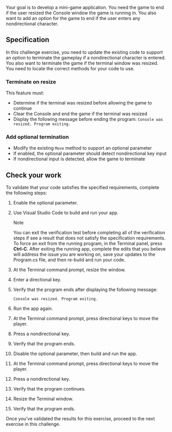 Your goal is to develop a mini-game application. You need the game to end if the user resized the Console window the game is running in. You also want to add an option for the game to end if the user enters any nondirectional character.

## Specification

In this challenge exercise, you need to update the existing code to support an option to terminate the gameplay if a nondirectional character is entered. You also want to terminate the game if the terminal window was resized. You need to locate the correct methods for your code to use.

### Terminate on resize

This feature must:

- Determine if the terminal was resized before allowing the game to continue
- Clear the Console and end the game if the terminal was resized
- Display the following message before ending the program:
    `Console was resized. Program exiting.`

### Add optional termination 

- Modify the existing `Move` method to support an optional parameter
- If enabled, the optional parameter should detect nondirectional key input
- If nondirectional input is detected, allow the game to terminate

## Check your work

To validate that your code satisfies the specified requirements, complete the following steps:

1. Enable the optional parameter.

1. Use Visual Studio Code to build and run your app.

    > [!NOTE]
    > You can exit the verification test before completing all of the verification steps if see a result that does not satisfy the specification requirements. To force an exit from the running program, in the Terminal panel, press **Ctrl-C**. After exiting the running app, complete the edits that you believe will address the issue you are working on, save your updates to the Program.cs file, and then re-build and run your code.

1. At the Terminal command prompt, resize the window. 

1. Enter a directional key.

1. Verify that the program ends after displaying the following message:

    ```Output
    Console was resized. Program exiting.
    ```

1. Run the app again.

1. At the Terminal command prompt, press directional keys to move the player.

1. Press a nondirectional key.

1. Verify that the program ends.

1. Disable the optional parameter, then build and run the app.

1. At the Terminal command prompt, press directional keys to move the player.

1. Press a nondirectional key.

1. Verify that the program continues.

1. Resize the Terminal window.

1. Verify that the program ends.

Once you've validated the results for this exercise, proceed to the next exercise in this challenge.